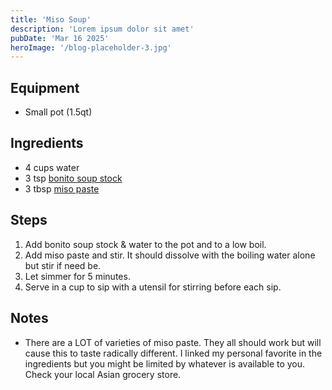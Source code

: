 ```yaml
---
title: 'Miso Soup'
description: 'Lorem ipsum dolor sit amet'
pubDate: 'Mar 16 2025'
heroImage: '/blog-placeholder-3.jpg'
---
```


## Equipment

- Small pot (1.5qt)

## Ingredients

- 4 cups water
- 3 tsp [bonito soup stock](https://a.co/d/fnFTv68)
- 3 tbsp [miso paste](https://proshop.prontohomedelivery.com/product/miso-soybean-paste-2?srsltid=AfmBOore-E0IlBe4zYCt6HULX3R-ntc-bc0-ROk9FXbYP2waNYfJKKj3eSI&gQT=1)

## Steps

1. Add bonito soup stock & water to the pot and to a low boil.
2. Add miso paste and stir. It should dissolve with the boiling water alone but stir if need be.
3. Let simmer for 5 minutes.
4. Serve in a cup to sip with a utensil for stirring before each sip.

## Notes

- There are a LOT of varieties of miso paste. They all should work but will cause this to taste radically different. I linked my personal favorite in the ingredients but you might be limited by whatever is available to you. Check your local Asian grocery store.
